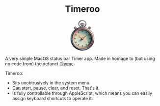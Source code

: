 <div align="center">

<h1>Timeroo</h2>

<!-- ![Timeroo](Timeroo/Assets.xcassets/AppIcon.appiconset/PS-Timeroo-2-512.png) -->
<img src="https://github.com/ErezVolk/Timeroo/blob/main/Timeroo/Assets.xcassets/AppIcon.appiconset/PS-Timeroo-2-512.png?raw=true" width="100px" >

</div>

A very simple MacOS status bar Timer app. Made in homage to (but using no code from) the defunct [Thyme](https://joaomoreno.github.io/thyme/).

Timeroo:
- Sits unobtrusively in the system menu.
- Can start, pause, clear, and reset. That's it.
- Is fully controllable through AppleScript, which means you can easily assign keyboard
  shortcuts to operate it.

